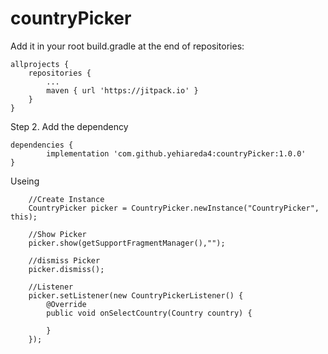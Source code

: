 # countryPicker


Add it in your root build.gradle at the end of repositories:

	allprojects {
		repositories {
			...
			maven { url 'https://jitpack.io' }
		}
	}
Step 2. Add the dependency

	dependencies {
	        implementation 'com.github.yehiareda4:countryPicker:1.0.0'
	}

Useing

        //Create Instance
        CountryPicker picker = CountryPicker.newInstance("CountryPicker", this);

        //Show Picker
        picker.show(getSupportFragmentManager(),"");

        //dismiss Picker
        picker.dismiss();

        //Listener
        picker.setListener(new CountryPickerListener() {
            @Override
            public void onSelectCountry(Country country) {
               
            }
        });
        
